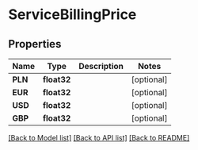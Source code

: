 # ServiceBillingPrice

## Properties

Name | Type | Description | Notes
------------ | ------------- | ------------- | -------------
**PLN** | **float32** |  | [optional] 
**EUR** | **float32** |  | [optional] 
**USD** | **float32** |  | [optional] 
**GBP** | **float32** |  | [optional] 

[[Back to Model list]](../README.md#documentation-for-models) [[Back to API list]](../README.md#documentation-for-api-endpoints) [[Back to README]](../README.md)


